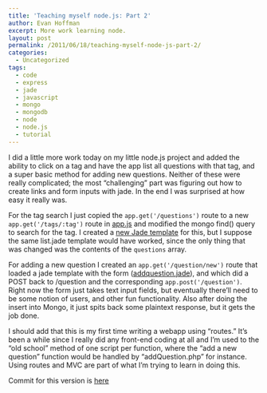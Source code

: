 ```yaml
---
title: 'Teaching myself node.js: Part 2'
author: Evan Hoffman
excerpt: More work learning node.
layout: post
permalink: /2011/06/18/teaching-myself-node-js-part-2/
categories:
  - Uncategorized
tags:
  - code
  - express
  - jade
  - javascript
  - mongo
  - mongodb
  - node
  - node.js
  - tutorial
---
```

I did a little more work today on my little node.js project and added the ability to click on a tag and have the app list all questions with that tag, and a super basic method for adding new questions. Neither of these were really complicated; the most &#8220;challenging&#8221; part was figuring out how to create links and form inputs with jade. In the end I was surprised at how easy it really was. 

For the tag search I just copied the `app.get('/questions')` route to a new `app.get('/tags/:tag')` route in <a href="https://github.com/evandhoffman/Quaro/blob/c5a7064648c87c89f7dcd5dec32cdaaa257479b1/app.js" onclick="_gaq.push(['_trackEvent','download','https://github.com/evandhoffman/Quaro/blob/c5a7064648c87c89f7dcd5dec32cdaaa257479b1/app.js']);" >app.js</a> and modified the mongo find() query to search for the tag. I created a <a href="https://github.com/evandhoffman/Quaro/blob/c5a7064648c87c89f7dcd5dec32cdaaa257479b1/views/taglist.jade" onclick="_gaq.push(['_trackEvent', 'outbound-article', 'https://github.com/evandhoffman/Quaro/blob/c5a7064648c87c89f7dcd5dec32cdaaa257479b1/views/taglist.jade', 'new Jade template']);" >new Jade template</a> for this, but I suppose the same list.jade template would have worked, since the only thing that was changed was the contents of the `questions` array.

For adding a new question I created an `app.get('/question/new')` route that loaded a jade template with the form (<a href="https://github.com/evandhoffman/Quaro/blob/c5a7064648c87c89f7dcd5dec32cdaaa257479b1/views/addquestion.jade" onclick="_gaq.push(['_trackEvent', 'outbound-article', 'https://github.com/evandhoffman/Quaro/blob/c5a7064648c87c89f7dcd5dec32cdaaa257479b1/views/addquestion.jade', 'addquestion.jade']);" >addquestion.jade</a>), and which did a POST back to /question and the corresponding `app.post('/question')`. Right now the form just takes text input fields, but eventually there&#8217;ll need to be some notion of users, and other fun functionality. Also after doing the insert into Mongo, it just spits back some plaintext response, but it gets the job done. 

I should add that this is my first time writing a webapp using &#8220;routes.&#8221; It&#8217;s been a while since I really did any front-end coding at all and I&#8217;m used to the &#8220;old school&#8221; method of one script per function, where the &#8220;add a new question&#8221; function would be handled by &#8220;addQuestion.php&#8221; for instance. Using routes and MVC are part of what I&#8217;m trying to learn in doing this.

Commit for this version is <a href="https://github.com/evandhoffman/Quaro/tree/c5a7064648c87c89f7dcd5dec32cdaaa257479b1" onclick="_gaq.push(['_trackEvent', 'outbound-article', 'https://github.com/evandhoffman/Quaro/tree/c5a7064648c87c89f7dcd5dec32cdaaa257479b1', 'here']);" >here</a>